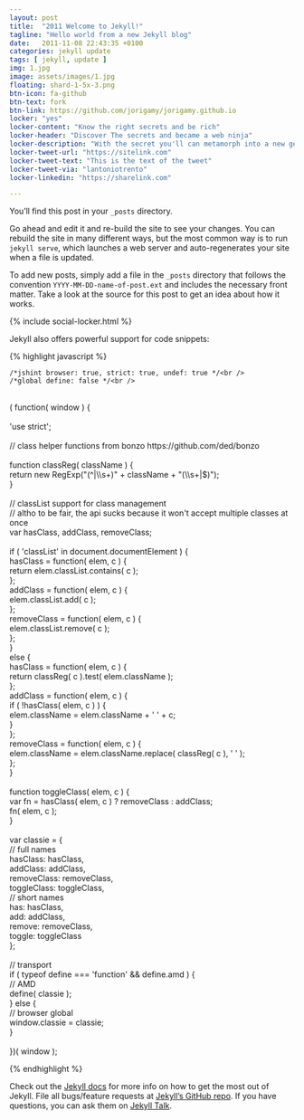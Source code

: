 ```yaml
---
layout: post
title:  "2011 Welcome to Jekyll!"
tagline: "Hello world from a new Jekyll blog"
date:   2011-11-08 22:43:35 +0100
categories: jekyll update
tags: [ jekyll, update ]
img: 1.jpg
image: assets/images/1.jpg
floating: shard-1-5x-3.png
btn-icon: fa-github
btn-text: fork
btn-link: https://github.com/jorigamy/jorigamy.github.io
locker: "yes"
locker-content: "Know the right secrets and be rich"
locker-header: "Discover The secrets and became a web ninja"
locker-description: "With the secret you'll can metamorph into a new generation web ninja"
locker-tweet-url: "https://sitelink.com"
locker-tweet-text: "This is the text of the tweet"
locker-tweet-via: "lantoniotrento"
locker-linkedin: "https://sharelink.com"

---
```

	
You’ll find this post in your `_posts` directory.

<!--more-->

 Go ahead and edit it and re-build the site to see your changes. You can rebuild the site in many different ways, but the most common way is to run `jekyll serve`, which launches a web server and auto-regenerates your site when a file is updated.

To add new posts, simply add a file in the `_posts` directory that follows the convention `YYYY-MM-DD-name-of-post.ext` and includes the necessary front matter. Take a look at the source for this post to get an idea about how it works.

{% include social-locker.html %}

Jekyll also offers powerful support for code snippets:



{% highlight javascript %}

    /*jshint browser: true, strict: true, undef: true */<br />
    /*global define: false */<br />
<br />
    ( function( window ) {<br />
<br />
    'use strict';<br />
<br />
    // class helper functions from bonzo https://github.com/ded/bonzo<br />
<br />
    function classReg( className ) {<br />
      return new RegExp("(^|\\s+)" + className + "(\\s+|$)");<br />
    }<br />
<br />
    // classList support for class management<br />
    // altho to be fair, the api sucks because it won't accept multiple classes at once<br />
    var hasClass, addClass, removeClass;<br />
<br />
    if ( 'classList' in document.documentElement ) {<br />
      hasClass = function( elem, c ) {<br />
        return elem.classList.contains( c );<br />
      };<br />
      addClass = function( elem, c ) {<br />
        elem.classList.add( c );<br />
      };<br />
      removeClass = function( elem, c ) {<br />
        elem.classList.remove( c );<br />
      };<br />
    }<br />
    else {<br />
      hasClass = function( elem, c ) {<br />
        return classReg( c ).test( elem.className );<br />
      };<br />
      addClass = function( elem, c ) {<br />
        if ( !hasClass( elem, c ) ) {<br />
          elem.className = elem.className + ' ' + c;<br />
        }<br />
      };<br />
      removeClass = function( elem, c ) {<br />
        elem.className = elem.className.replace( classReg( c ), ' ' );<br />
      };<br />
    }<br />
<br />
    function toggleClass( elem, c ) {<br />
      var fn = hasClass( elem, c ) ? removeClass : addClass;<br />
      fn( elem, c );<br />
    }<br />
<br />
    var classie = {<br />
      // full names<br />
      hasClass: hasClass,<br />
      addClass: addClass,<br />
      removeClass: removeClass,<br />
      toggleClass: toggleClass,<br />
      // short names<br />
      has: hasClass,<br />
      add: addClass,<br />
      remove: removeClass,<br />
      toggle: toggleClass<br />
    };<br />
<br />
    // transport<br />
    if ( typeof define === 'function' && define.amd ) {<br />
      // AMD<br />
      define( classie );<br />
    } else {<br />
      // browser global<br />
      window.classie = classie;<br />
    } <br />
<br />
    })( window );<br />

{% endhighlight %}


Check out the [Jekyll docs][jekyll-docs] for more info on how to get the most out of Jekyll. File all bugs/feature requests at [Jekyll’s GitHub repo][jekyll-gh]. If you have questions, you can ask them on [Jekyll Talk][jekyll-talk].

[jekyll-docs]: https://jekyllrb.com/docs/home
[jekyll-gh]:   https://github.com/jekyll/jekyll
[jekyll-talk]: https://talk.jekyllrb.com/
